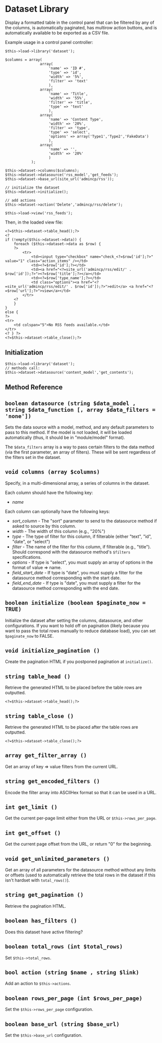 # Dataset Library

Display a formatted table in the control panel that can be filtered by any of the columns, is automatically paginated, has multirow action buttons, and is automatically available to be exported as a CSV file.

Example usage in a control panel controller:

```
$this->load->library('dataset');
		
$columns = array(
				array(
					'name' => 'ID #',
					'type' => 'id',
					'width' => '5%',
					'filter' => 'text'
					),
				array(
					'name' => 'Title',
					'width' => '55%',
					'filter' => 'title',
					'type' => 'text'
					),
				array(
					'name' => 'Content Type',
					'width' => '20%',
					'filter' => 'type',
					'type' => 'select',
					'options' => array('Type1','Type2','FakeData')
					),
				array(
					'name' => '',
					'width' => '20%'
					)
			);
				
$this->dataset->columns($columns);
$this->dataset->datasource('rss_model','get_feeds');
$this->dataset->base_url(site_url('admincp/rss'));

// initialize the dataset
$this->dataset->initialize();

// add actions
$this->dataset->action('Delete','admincp/rss/delete');

$this->load->view('rss_feeds');
```

Then, in the loaded view file:

```
<?=$this->dataset->table_head();?>
<?
if (!empty($this->dataset->data)) {
	foreach ($this->dataset->data as $row) {
	?>
		<tr>
			<td><input type="checkbox" name="check_<?=$row['id'];?>" value="1" class="action_items" /></td>
			<td><?=$row['id'];?></td>
			<td><a href="<?=site_url('admincp/rss/edit/' . $row['id']);?>"><?=$row['title'];?></a></td>
			<td><?=$row['type_name'];?></td>
			<td class="options"><a href="<?=site_url('admincp/rss/edit/' . $row['id']);?>">edit</a> <a href="<?=$row['url'];?>">view</a></td>
		</tr>
	<?
	}
}
else {
?>
<tr>
	<td colspan="5">No RSS feeds available.</td>
</tr>
<? } ?>
<?=$this->dataset->table_close();?>
```

## Initialization

```
$this->load->library('dataset');
// methods call:
$this->dataset->datasource('content_model','get_contents');
```

## Method Reference

## `boolean datasource (string $data_model , string $data_function [, array $data_filters = 'none'])`

Sets the data source with a model, method, and any default parameters to pass to this method.  If the model is not loaded, it will be loaded automatically (thus, it should be in "module/model" format).

The `$data_filters` array is a way to pass certain filters to the data method (via the first parameter, an array of filters).  These will be sent regardless of the filters set in the dataset.

## `void columns (array $columns)`

Specify, in a multi-dimensional array, a series of columns in the dataset.

Each column should have the following key:

* *name*

Each column can optionally have the following keys:

* *sort_column* - The "sort" parameter to send to the datasource method if asked to source by this column.
* *width* - The width of this column (e.g., "20%")
* *type* - The type of filter for this column, if filterable (either "text", "id", "date", or "select")
* *filter* - The name of the filter for this column, if filterable (e.g., "title").  Should correspond with the datasource method's `$filters` specifications.
* *options* - If type is "select", you must supply an array of options in the format of value => name.
* *field_start_date* - If type is "date", you must supply a filter for the datasource method corresponding with the start date.
* *field_end_date* - If type is "date", you must supply a filter for the datasource method corresponding with the end date.

## `boolean initialize (boolean $paginate_now = TRUE)`

Initialize the dataset after setting the columns, datasource, and other configurations.  If you want to hold off on pagination (likely because you want to pass the total rows manually to reduce database load), you can set `$paginate_now` to FALSE.

## `void initialize_pagination ()`

Create the pagination HTML if you postponed pagination at `initialize()`.

## `string table_head ()`

Retrieve the generated HTML to be placed before the table rows are outputted.

```
<?=$this->dataset->table_head();?>
```

## `string table_close ()`

Retrieve the generated HTML to be placed after the table rows are outputted.

```
<?=$this->dataset->table_close();?>
```

## `array get_filter_array ()`

Get an array of key => value filters from the current URL.

## `string get_encoded_filters ()`

Encode the filter array into ASCIIHex format so that it can be used in a URL.

## `int get_limit ()`

Get the current per-page limit either from the URL or `$this->rows_per_page`.

## `int get_offset ()`

Get the current page offset from the URL, or return "0" for the beginning.

## `void get_unlimited_parameters ()`

Get an array of all parameters for the datasource method without any limits or offsets (used to automatically retrieve the total rows in the dataset if this isn't hardset with `total_rows()`).

## `string get_pagination ()`

Retrieve the pagination HTML.

## `boolean has_filters ()`

Does this dataset have active filtering?

## `boolean total_rows (int $total_rows)`

Set `$this->total_rows`.

## `bool action (string $name , string $link)`

Add an action to `$this->actions`.

## `boolean rows_per_page (int $rows_per_page)`

Set the `$this->rows_per_page` configuration.

## `boolean base_url (string $base_url)`

Set the `$this->base_url` configuration.
